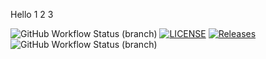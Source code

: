 Hello
1 2 3

![GitHub Workflow Status (branch)](https://img.shields.io/github/actions/workflow/status/robbieg2/sem/main.yml?branch=master)
[![LICENSE](https://img.shields.io/github/license/robbieg2/sem.svg?style=flat-square)](https://github.com/robbieg2/sem/blob/master/LICENSE)
[![Releases](https://img.shields.io/github/release/robbieg2/sem/all.svg?style=flat-square)](https://github.com/robbieg2/sem/releases)
![GitHub Workflow Status (branch)](https://img.shields.io/github/actions/workflow/status/robbieg2/sem/main.yml?branch=develop)